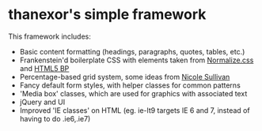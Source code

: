 # thanexor's simple framework

This framework includes:
* Basic content formatting (headings, paragraphs, quotes, tables, etc.)
* Frankenstein'd boilerplate CSS with elements taken from [Normalize.css](https://github.com/necolas/normalize.css) and [HTML5 BP](https://github.com/h5bp/html5-boilerplate)
* Percentage-based grid system, some ideas from [Nicole Sullivan](www.stubbornella.org/)
* Fancy default form styles, with helper classes for common patterns
* 'Media box' classes, which are used for graphics with associated text
* jQuery and UI
* Improved 'IE classes' on HTML (eg. ie-lt9 targets IE 6 and 7, instead of having to do .ie6,.ie7)